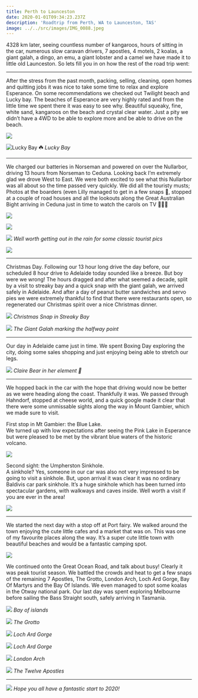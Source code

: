 ```yaml
---
title: Perth to Launceston
date: 2020-01-01T09:34:23.237Z
description: 'Roadtrip from Perth, WA to Launceston, TAS'
image: ../../src/images/IMG_0088.jpeg
---
```

4328 km later, seeing countless number of kangaroos, hours of sitting in the car, numerous slow caravan drivers, 7 apostles, 4 motels, 2 koalas, a giant galah, a dingo, an emu, a giant lobster and a camel we have made it to little old Launceston. So lets fill you in on how the rest of the road trip went:

- - -

After the stress from the past month, packing, selling, cleaning, open homes and quitting jobs it was nice to take some time to relax and explore Esperance. On some recommendations we checked out Twilight beach and Lucky bay. The beaches of Esperance are very highly rated and from the little time we spent there it was easy to see why. Beautiful squeaky, fine, white sand, kangaroos on the beach and crystal clear water. Just a pity we didn’t have a 4WD to be able to explore more and be able to drive on the beach.

![](../../src/images/IMG_0028.jpeg)


![](../../src/images/IMG_0007.jpeg "Lucky Bay ☘️")
*Lucky Bay*

- - -

We charged our batteries in Norseman and powered on over the Nullarbor, driving 13 hours from Norseman to Ceduna. Looking back I’m extremely glad we drove West to East. We were both excited to see what this Nullarbor was all about so the time passed very quickly. We did all the touristy musts; Photos at the boarders (even Lilly managed to get in a few snaps 🐰, stopped at a couple of road houses and all the lookouts along the Great Australian Bight arriving in Ceduna just in time to watch the carols on TV 🎄🎅🎶

![](../../src/images/IMG_0023.jpeg)

![](../../src/images/IMG_0014.jpeg)

![](../../src/images/IMG_0026.jpeg)
*Well worth getting out in the rain for some classic tourist pics*

![](../../src/images/IMG_0019.jpeg)

- - -

Christmas Day. Following our 13 hour long drive the day before, our scheduled 8 hour drive to Adelaide today sounded like a breeze. But boy were we wrong! The hours dragged and after what seemed a decade, split by a visit to streaky bay and a quick snap with the giant galah, we arrived safely in Adelaide. And after a day of peanut butter sandwiches and servo pies we were extremely thankful to find that there were restaurants open, so regenerated our Christmas spirit over a nice Christmas dinner.

![](../../src/images/IMG_0031.jpeg)
*Christmas Snap in Streaky Bay*

![](../../src/images/IMG_0032.jpeg)
*The Giant Galah marking the halfway point*

- - -

Our day in Adelaide came just in time. We spent Boxing Day exploring the city, doing some sales shopping and just enjoying being able to stretch our legs.

![](../../src/images/IMG_0047.jpeg)
*Claire Bear in her element 🐻*

- - -

We hopped back in the car with the hope that driving would now be better as we were heading along the coast. Thankfully it was. We passed through Hahndorf, stopped at cheese world, and a quick google made it clear that there were some unmissable sights along the way in Mount Gambier, which we made sure to visit.

First stop in Mt Gambier: the Blue Lake.\
We turned up with low expectations after seeing the Pink Lake in Esperance but were pleased to be met by the vibrant blue waters of the historic volcano.

![](../../src/images/IMG_0039.jpeg)

Second sight: the Umpherston Sinkhole.\
A sinkhole? Yes, someone in our car was also not very impressed to be going to visit a sinkhole. But, upon arrival it was clear it was no ordinary Baldivis car park sinkhole. It’s a huge sinkhole which has been turned into spectacular gardens, with walkways and caves inside. Well worth a visit if you are ever in the area!

![](../../src/images/IMG_0061.jpeg)

- - -

We started the next day with a stop off at Port fairy. We walked around the town enjoying the cute little cafes and a market that was on. This was one of my favourite places along the way. It’s a super cute little town with beautiful beaches and would be a fantastic camping spot.

![](../../src/images/IMG_0098.jpeg)

We continued onto the Great Ocean Road, and talk about busy! Clearly it was peak tourist season. We battled the crowds and heat to get a few snaps of the remaining 7 Apostles, The Grotto, London Arch, Loch Ard Gorge, Bay Of Martyrs and the Bay Of Islands. We even managed to spot some koalas in the Otway national park. Our last day was spent exploring Melbourne before sailing the Bass Straight south, safely arriving in Tasmania.

![](../../src/images/IMG_0065.jpeg)
*Bay of islands*

![](../../src/images/IMG_0069.jpeg)
*The Grotto*

![](../../src/images/IMG_0073.jpeg)
*Loch Ard Gorge*

![](../../src/images/IMG_0065.jpeg)
*Loch Ard Gorge*

![](../../src/images/IMG_0071.jpeg)
*London Arch*

![](../../src/images/IMG_0074.jpeg)
*The Twelve Apostles*

- - -

![](../../src/images/IMG_0114.jpeg)
*Hope you all have a fantastic start to 2020!*
